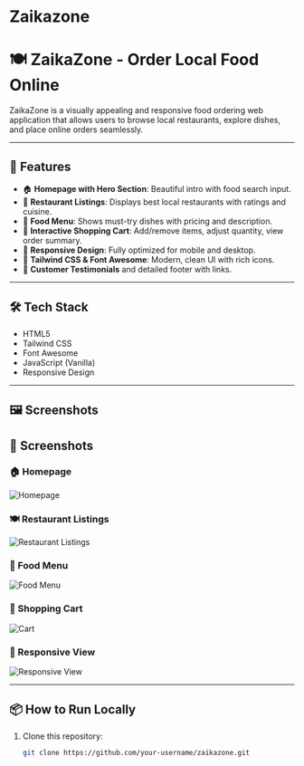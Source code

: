 # Zaikazone
# 🍽️ ZaikaZone - Order Local Food Online

ZaikaZone is a visually appealing and responsive food ordering web application that allows users to browse local restaurants, explore dishes, and place online orders seamlessly.

---

## 🚀 Features

- 🏠 **Homepage with Hero Section**: Beautiful intro with food search input.
- 🧾 **Restaurant Listings**: Displays best local restaurants with ratings and cuisine.
- 🍛 **Food Menu**: Shows must-try dishes with pricing and description.
- 🛒 **Interactive Shopping Cart**: Add/remove items, adjust quantity, view order summary.
- 📱 **Responsive Design**: Fully optimized for mobile and desktop.
- 🌙 **Tailwind CSS & Font Awesome**: Modern, clean UI with rich icons.
- 💬 **Customer Testimonials** and detailed footer with links.

---

## 🛠️ Tech Stack

- HTML5
- Tailwind CSS
- Font Awesome
- JavaScript (Vanilla)
- Responsive Design

---

## 🖼️ Screenshots

## 📸 Screenshots

### 🏠 Homepage
![Homepage](.Desktop/screenshort1.png)

### 🍽️ Restaurant Listings
![Restaurant Listings](./restaurant.png)

### 🍛 Food Menu
![Food Menu](./foodmenu.png)

### 🛒 Shopping Cart
![Cart](./cart.png)

### 📱 Responsive View
![Responsive View](./responsive.png)


---

## 📦 How to Run Locally

1. Clone this repository:
   ```bash
   git clone https://github.com/your-username/zaikazone.git
